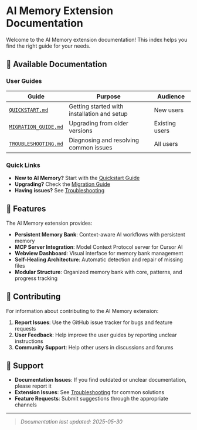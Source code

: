 # AI Memory Extension Documentation

Welcome to the AI Memory extension documentation! This index helps you find the right guide for your needs.

## 📁 Available Documentation

### User Guides

| Guide | Purpose | Audience |
|-------|---------|----------|
| [`QUICKSTART.md`](./guides/QUICKSTART.md) | Getting started with installation and setup | New users |
| [`MIGRATION_GUIDE.md`](./guides/MIGRATION_GUIDE.md) | Upgrading from older versions | Existing users |
| [`TROUBLESHOOTING.md`](./guides/TROUBLESHOOTING.md) | Diagnosing and resolving common issues | All users |

### Quick Links

- **New to AI Memory?** Start with the [Quickstart Guide](./guides/QUICKSTART.md)
- **Upgrading?** Check the [Migration Guide](./guides/MIGRATION_GUIDE.md)
- **Having issues?** See [Troubleshooting](./guides/TROUBLESHOOTING.md)

## 🚀 Features

The AI Memory extension provides:

- **Persistent Memory Bank**: Context-aware AI workflows with persistent memory
- **MCP Server Integration**: Model Context Protocol server for Cursor AI
- **Webview Dashboard**: Visual interface for memory bank management
- **Self-Healing Architecture**: Automatic detection and repair of missing files
- **Modular Structure**: Organized memory bank with core, patterns, and progress tracking

## 🤝 Contributing

For information about contributing to the AI Memory extension:

1. **Report Issues**: Use the GitHub issue tracker for bugs and feature requests
2. **User Feedback**: Help improve the user guides by reporting unclear instructions
3. **Community Support**: Help other users in discussions and forums

## 📝 Support

- **Documentation Issues**: If you find outdated or unclear documentation, please report it
- **Extension Issues**: See [Troubleshooting](./guides/TROUBLESHOOTING.md) for common solutions
- **Feature Requests**: Submit suggestions through the appropriate channels

---

> _Documentation last updated: 2025-05-30_
